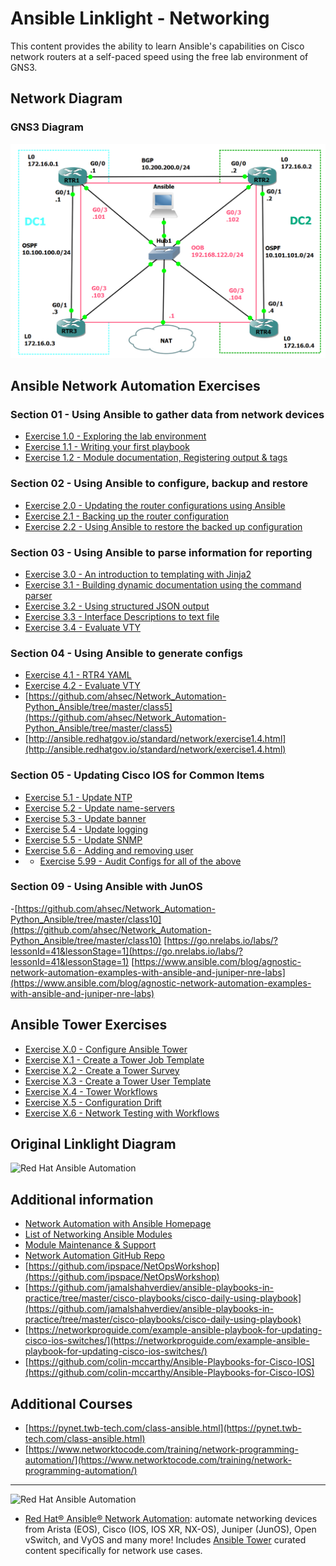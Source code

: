 # Ansible Linklight - Networking

This content provides the ability to learn Ansible's capabilities on Cisco network routers at a self-paced speed using the free lab environment of GNS3.

## Network Diagram
### GNS3 Diagram
![Red Hat Network Diagram for GNS3](../../images/NetworkDiagram-GNS3.png)

## Ansible Network Automation Exercises

### Section 01 - Using Ansible to gather data from network devices
- [Exercise 1.0 - Exploring the lab environment](./exercises/1-0-explore)
- [Exercise 1.1 - Writing your first playbook](./exercises/1-1-first-playbook)
- [Exercise 1.2 - Module documentation, Registering output & tags](./exercises/1-2-playbook-basics)

### Section 02 - Using Ansible to configure, backup and restore
- [Exercise 2.0 - Updating the router configurations using Ansible](./exercises/2-0-config)
- [Exercise 2.1 - Backing up the router configuration](./exercises/2-1-backup/)
- [Exercise 2.2 - Using Ansible to restore the backed up configuration](./exercises/2-2-restore)

### Section 03 - Using Ansible to parse information for reporting
- [Exercise 3.0 - An introduction to templating with Jinja2](./exercises/3-0-templates)
- [Exercise 3.1 - Building dynamic documentation using the command parser](./exercises/3-1-parser/)
- [Exercise 3.2 - Using structured JSON output](./exercises/3-2-json/)
- [Exercise 3.3 - Interface Descriptions to text file](https://github.com/colin-mccarthy/ansible-playbooks-for-cisco-ios/blob/master/register_2_text.yml)
- [Exercise 3.4 - Evaluate VTY](https://github.com/colin-mccarthy/ansible-playbooks-for-cisco-ios/blob/master/gather_vty.yml)
### Section 04 - Using Ansible to generate configs
- [Exercise 4.1 - RTR4 YAML](https://github.com/ipspace/ansible-exercises/tree/master/Jinja2/refactor-data-model)
- [Exercise 4.2 - Evaluate VTY](https://github.com/ahsec/Network_Automation-Python_Ansible/tree/master/class6)
- [https://github.com/ahsec/Network_Automation-Python_Ansible/tree/master/class5](https://github.com/ahsec/Network_Automation-Python_Ansible/tree/master/class5)
- [http://ansible.redhatgov.io/standard/network/exercise1.4.html](http://ansible.redhatgov.io/standard/network/exercise1.4.html)
### Section 05 - Updating Cisco IOS for Common Items
- [Exercise 5.1 - Update NTP](https://github.com/ahsec/Network_Automation-Python_Ansible/tree/master/class6)
- [Exercise 5.2 - Update name-servers](https://github.com/colin-mccarthy/ansible-playbooks-for-cisco-ios/blob/master/intent_dns.yml)
- [Exercise 5.3 - Update banner](https://github.com/colin-mccarthy/ansible-playbooks-for-cisco-ios/blob/master/config_banner.yml)
- [Exercise 5.4 - Update logging](https://github.com/colin-mccarthy/ansible-playbooks-for-cisco-ios/blob/master/intent_logging.yml)
- [Exercise 5.5 - Update SNMP](https://github.com/colin-mccarthy/ansible-playbooks-for-cisco-ios/blob/master/intent_snmp.yml)
- [Exercise 5.6 -  Adding and removing user](https://github.com/colin-mccarthy/ansible-playbooks-for-cisco-ios/blob/master/remove_user.yml)
- - [Exercise 5.99 - Audit Configs for all of the above](https://github.com/colin-mccarthy/ansible-playbooks-for-cisco-ios/blob/master/audit_configs/audit.yml)

### Section 09 - Using Ansible with JunOS
-[https://github.com/ahsec/Network_Automation-Python_Ansible/tree/master/class10](https://github.com/ahsec/Network_Automation-Python_Ansible/tree/master/class10)
[https://go.nrelabs.io/labs/?lessonId=41&lessonStage=1](https://go.nrelabs.io/labs/?lessonId=41&lessonStage=1)
[https://www.ansible.com/blog/agnostic-network-automation-examples-with-ansible-and-juniper-nre-labs](https://www.ansible.com/blog/agnostic-network-automation-examples-with-ansible-and-juniper-nre-labs)

## Ansible Tower Exercises

- [Exercise X.0 - Configure Ansible Tower](./exercises/4-0-tower-setup)
- [Exercise X.1 - Create a Tower Job Template ](./exercises/4-1-tower-job-template)
- [Exercise X.2 - Create a Tower Survey ](./exercises/4-2-tower-survey)
- [Exercise X.3 - Create a Tower User Template ](./exercises/4-3-tower-user-template)
- [Exercise X.4 - Tower Workflows ](./exercises/4-4-tower-workflow)
- [Exercise X.5 - Configuration Drift ](./exercises/4-5-config-drift)
- [Exercise X.6 - Network Testing with Workflows ](./exercises/4-6-more-workflows)

## Original Linklight Diagram
![Red Hat Ansible Automation](../../images/network_diagram.png)

## Additional information
 - [Network Automation with Ansible Homepage](https://www.ansible.com/network-automation)
 - [List of Networking Ansible Modules](http://docs.ansible.com/ansible/latest/list_of_network_modules.html)
 - [Module Maintenance & Support](http://docs.ansible.com/ansible/latest/modules_support.html)
 - [Network Automation GitHub Repo](https://github.com/network-automation)
 - [https://github.com/ipspace/NetOpsWorkshop](https://github.com/ipspace/NetOpsWorkshop)
 - [https://github.com/jamalshahverdiev/ansible-playbooks-in-practice/tree/master/cisco-playbooks/cisco-daily-using-playbook](https://github.com/jamalshahverdiev/ansible-playbooks-in-practice/tree/master/cisco-playbooks/cisco-daily-using-playbook)
 - [https://networkproguide.com/example-ansible-playbook-for-updating-cisco-ios-switches/](https://networkproguide.com/example-ansible-playbook-for-updating-cisco-ios-switches/)
 - [https://github.com/colin-mccarthy/Ansible-Playbooks-for-Cisco-IOS](https://github.com/colin-mccarthy/Ansible-Playbooks-for-Cisco-IOS)
## Additional Courses 
- [https://pynet.twb-tech.com/class-ansible.html](https://pynet.twb-tech.com/class-ansible.html)
- [https://www.networktocode.com/training/network-programming-automation/](https://www.networktocode.com/training/network-programming-automation/)
---
![Red Hat Ansible Automation](../../images/networkautomation.png)

- [Red Hat® Ansible® Network Automation](https://www.ansible.com/networking): automate networking devices from Arista (EOS), Cisco (IOS, IOS XR, NX-OS), Juniper (JunOS), Open vSwitch, and VyOS and many more! Includes [Ansible Tower](https://www.ansible.com/tower) curated content specifically for network use cases.
<!--stackedit_data:
eyJoaXN0b3J5IjpbMjA2MTg5NDA1NiwtMTcyMDQ2NTcyNiw2ND
MyMDQ3ODgsLTE4MjU3MzIwODgsLTIxMzc0MDY1MDgsMTI2OTU1
OTUyNiwtOTc2ODk2NTcyLC0xNTI5MDU1NDI3LC0xNjEzNDgyMz
E3XX0=
-->